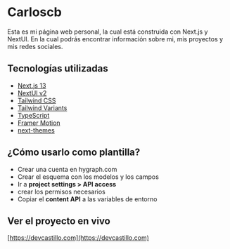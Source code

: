 # Carloscb

Esta es mi página web personal, la cual está construida con Next.js y NextUI.
En la cual podrás encontrar información sobre mi, mis proyectos y mis redes sociales.

## Tecnologías utilizadas

- [Next.js 13](https://nextjs.org/docs/getting-started)
- [NextUI v2](https://nextui.org/)
- [Tailwind CSS](https://tailwindcss.com/)
- [Tailwind Variants](https://tailwind-variants.org)
- [TypeScript](https://www.typescriptlang.org/)
- [Framer Motion](https://www.framer.com/motion/)
- [next-themes](https://github.com/pacocoursey/next-themes)

## ¿Cómo usarlo como plantilla?

- Crear una cuenta en hygraph.com
- Crear el esquema con los modelos y los campos
- Ir a **project settings > API access**
- crear los permisos necesarios
- Copiar el **content API** a las variables de entorno

## Ver el proyecto en vivo

[https://devcastillo.com](https://devcastillo.com)
